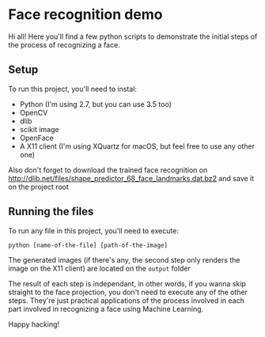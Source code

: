 # Face recognition demo

Hi all! Here you'll find a few python scripts to demonstrate the initial steps of the process of recognizing a face.

## Setup

To run this project, you'll need to instal:

- Python (I'm using 2.7, but you can use 3.5 too)
- OpenCV
- dlib
- scikit image
- OpenFace
- A X11 client (I'm using XQuartz for macOS, but feel free to use any other one)

Also don't forget to download the trained face recognition on http://dlib.net/files/shape_predictor_68_face_landmarks.dat.bz2 and save it on the project root

## Running the files

To run any file in this project, you'll need to execute:

```
python [name-of-the-file] [path-of-the-image]
```

The generated images (if there's any, the second step only renders the image on the X11 client) are located on the `output` folder

The result of each step is independant, in other words, if you wanna skip straight to the face projection, you don't need to execute any of the other steps. They're just practical applications of the process involved in each part involved in recognizing a face using Machine Learning.

Happy hacking!

